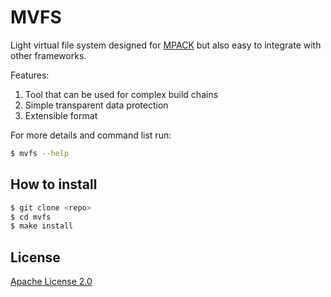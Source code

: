 # MVFS

Light virtual file system designed for [MPACK][1] but also easy to integrate with other frameworks.

Features:

1. Tool that can be used for complex build chains
2. Simple transparent data protection
3. Extensible format

For more details and command list run:
```bash
$ mvfs --help
```

## How to install

```bash
$ git clone <repo>
$ cd mvfs
$ make install
```

## License

[Apache License 2.0][2]


[1]: https://github.com/links234/MPACK
[2]: http://www.apache.org/licenses/LICENSE-2.0
